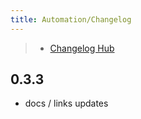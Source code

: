 ```yaml
---
title: Automation/Changelog
---
```

> - [Changelog Hub](/changelog)

## 0.3.3

- docs / links updates
